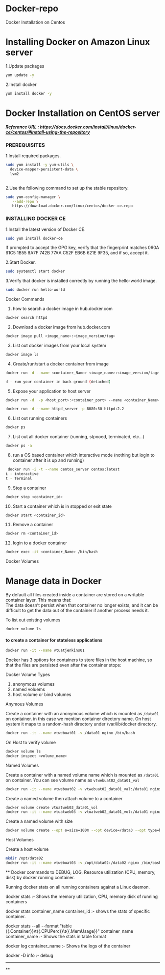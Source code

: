 # Docker-repo
 Docker Installation on Centos
 
# Installing Docker on Amazon Linux server

1.Update packages
```sh 
yum update -y
```
2.Install docker
```sh 
yum install docker -y
```

# Docker Installation on CentOS server
##### Referance URL : https://docs.docker.com/install/linux/docker-ce/centos/#install-using-the-repository
### PREREQUISITES

 

1.Install required packages.

```sh 
sudo yum install -y yum-utils \
  device-mapper-persistent-data \
  lvm2
  
  ```
  
2.Use the following command to set up the stable repository.
 
 ```sh 
 sudo yum-config-manager \
    --add-repo \
    https://download.docker.com/linux/centos/docker-ce.repo
```

### INSTALLING DOCKER CE

1.Install the latest version of Docker CE.
```sh 
sudo yum install docker-ce
```

If prompted to accept the GPG key, verify that the fingerprint matches 
060A 61C5 1B55 8A7F 742B 77AA C52F EB6B 621E 9F35, and if so, accept it.

2.Start Docker.
```sh 
sudo systemctl start docker
```

3.Verify that docker is installed correctly by running the hello-world image.
```sh
sudo docker run hello-world
```

Docker Commands 


1. how to search a docker image in hub.docker.com
```sh
docker search httpd


```
2. Download a docker image from hub.docker.com
```sh
docker image pull <image_name>:<image_version/tag>
```

3. List out docker images from your local system
```sh
docker image ls
```

4. Create/run/start a docker container from image
```sh
docker run -d --name <container_Name> <image_name>:<image_version/tag>

d - run your container in back ground (detached)
```

5. Expose your application to host server
```sh
docker run -d  -p <host_port>:<container_port> --name <container_Name> <image_name>:<Image_version/tag>

docker run -d --name httpd_server -p 8080:80 httpd:2.2
```

6. List out running containers
```sh
docker ps
```

7. List out all docker container (running, stpooed, terminated, etc...)
```sh
docker ps -a
```

8. run a OS based container which interactive mode (nothing but login to container after it is up and running)

```sh
 docker run -i -t --name centos_server centos:latest
i - interactive
t - Terminal
```

9. Stop a container 
```sh
docker stop <container_id>
```

10. Start a container which is in stopped or exit state

```sh
docker start <container_id>
```
11. Remove a container

```sh
docker rm <container_id>
```

12. login to a docker container
```sh
docker exec -it <container_Name> /bin/bash
```

Docker Volumes


# Manage data in Docker
By default all files created inside a container are stored on a writable container layer. This means that:  
The data doesn’t persist when that container no longer exists, and it can be difficult to get the data out of the container if another process needs it.

To list out existing volumes 
  ```sh 
  docker volume ls
  ```
   #### to create a container for stateless applications 
  ```sh
  docker run -it --name vtuatjenkins01
  ```
Docker has 3 options for containers to store files in the host machine, so that the files are persisted even after the container stops:

Docker Volume Types
1. anonymous volumes
1. named voluems
1. host volume or bind volumes
 
Anymous Volumes

Create a container with an anonymous volume which is mounted as `/data01` on container. in this case we mention container directory name. On host system it maps to a random-hash directory under /var/lib/docker directory. 
  ```sh 
  docker run -it --name vtwebuat01 -v /data01 nginx /bin/bash
  ```
On Host to verify volume 
  ```sh
  docker volume ls 
  docker inspect <volume_name>
  ```

Named Volumes 

Create a container with a named volume name which is mounted as `/data01` on container. You can see volume name as `vtwebuat02_data01_val`
  ```sh 
  docker run -it --name vtwebuat02 -v vtwebuat02_data01_val:/data01 nginx /bin/bash
  ```
Create a named volume then attach volume to a container 
  ```sh 
  docker volume create vtuatweb03_data01_vol
  docker run -it --name vtuatweb03 -v vtuatweb02_data01_vol:/data01 nginx /bin/bash
  ```

Create a named volume with size 
  ```sh
  docker volume create --opt o=size=100m --opt device=/data3 --opt type=btrfs vtuatdb02_data3 // to create volume with size 
  ```

 Host Volumes 

Create a host volume 
  ```sh 
  mkdir /opt/data02
  docker run -it --name vtwebuat03 -v /opt/data02:/data02 nginx /bin/bash
  ```
 **
 Docker commands to DEBUG, LOG, Resource utilization (CPU, memory, disk) by docker running container. 
 
 Running docker stats on all running containers against a Linux daemon.
 
 docker stats :- Shows the memory utilization, CPU, memory disk of running containers
 
 docker stats container_name container_id :- shows the stats of specific container.
 
 docker stats --all --format "table {{.Container}}\t{{.CPUPerc}}\t{{.MemUsage}}" container_name container_name :- Shows the stats in table format
 
 docker log container_name :- Shows the logs of the container
 
 docker -D info :- debug
 
 _____________________________________________________________________________________________________________________________________________________________________________________
 
 
  
  
 
 
 
 
 

**



